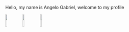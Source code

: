 Hello, my name is Angelo Gabriel, welcome to my profile

<div>
  <img src ="https://cdn-icons-png.flaticon.com/512/174/174854.png" style="width:10%">
  <img src ="https://cdn-icons-png.flaticon.com/512/732/732190.png" style="width:10%">
  <img src ="https://cdn-icons-png.flaticon.com/512/5968/5968292.png" style="width:10%">
</div>

